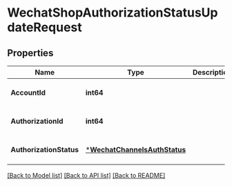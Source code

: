# WechatShopAuthorizationStatusUpdateRequest

## Properties
Name | Type | Description | Notes
------------ | ------------- | ------------- | -------------
**AccountId** | **int64** |  | [optional] [default to null]
**AuthorizationId** | **int64** |  | [optional] [default to null]
**AuthorizationStatus** | [***WechatChannelsAuthStatus**](WechatChannelsAuthStatus.md) |  | [optional] [default to null]

[[Back to Model list]](../README.md#documentation-for-models) [[Back to API list]](../README.md#documentation-for-api-endpoints) [[Back to README]](../README.md)


